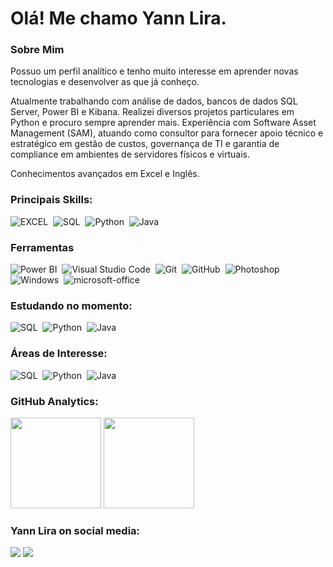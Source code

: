 # Olá! Me chamo Yann Lira.

### Sobre Mim
<p>
    Possuo um perfil analítico e tenho muito interesse em aprender novas tecnologias e desenvolver as que já conheço.
<p>
    Atualmente trabalhando com análise de dados, bancos de dados SQL Server, Power BI e Kibana. Realizei diversos projetos particulares em Python e procuro sempre aprender mais.
Experiência com Software Asset Management (SAM), atuando como consultor para fornecer apoio técnico e estratégico em gestão de custos, governança de TI e garantia de compliance em ambientes de servidores físicos e virtuais.
<p>
    Conhecimentos avançados em Excel e Inglês.
  
### Principais Skills:

![EXCEL](https://img.shields.io/badge/Microsoft_Excel-217346?style=for-the-badge&logo=microsoft-excel&logoColor=white)&nbsp;
![SQL](https://img.shields.io/badge/Microsoft%20SQL%20Server-CC2927?style=for-the-badge&logo=microsoft%20sql%20server&logoColor=white)&nbsp;
![Python](https://img.shields.io/badge/Python-FFD43B?style=for-the-badge&logo=python&logoColor=darkgreen)&nbsp;
![Java](https://img.shields.io/badge/-Java-05122A?style=for-the-badge&logo=java)&nbsp;

### Ferramentas

![Power BI](https://img.shields.io/badge/PowerBI-F2C811?style=for-the-badge&logo=Power%20BI&logoColor=white)&nbsp;
![Visual Studio Code](https://img.shields.io/badge/-Visual%20Studio%20Code-05122A?style=for-the-badge&logo=visual-studio-code&logoColor=007ACC)&nbsp;
![Git](https://img.shields.io/badge/-Git-05122A?style=for-the-badge&logo=git)&nbsp;
![GitHub](https://img.shields.io/badge/-GitHub-05122A?style=for-the-badge&logo=github)&nbsp;
![Photoshop](https://img.shields.io/badge/-Photoshop-05122A?style=for-the-badge&logo=adobe-photoshop)&nbsp;
![Windows](https://img.shields.io/badge/-Windows-05122A?style=for-the-badge&logo=windows)&nbsp;
![microsoft-office](https://img.shields.io/badge/-microsoft_office-05122A?style=for-the-badge&logo=microsoft-office)&nbsp;

### Estudando no momento:

![SQL](https://img.shields.io/badge/Microsoft%20SQL%20Server-CC2927?style=for-the-badge&logo=microsoft%20sql%20server&logoColor=white)&nbsp;
![Python](https://img.shields.io/badge/Python-FFD43B?style=for-the-badge&logo=python&logoColor=darkgreen)&nbsp;
![Java](https://img.shields.io/badge/-Java-05122A?style=for-the-badge&logo=java)&nbsp;

### Áreas de Interesse:

![SQL](https://img.shields.io/badge/Microsoft%20SQL%20Server-CC2927?style=for-the-badge&logo=microsoft%20sql%20server&logoColor=white)&nbsp;
![Python](https://img.shields.io/badge/Python-FFD43B?style=for-the-badge&logo=python&logoColor=darkgreen)&nbsp;
![Java](https://img.shields.io/badge/-Java-05122A?style=for-the-badge&logo=java)&nbsp;

### GitHub Analytics:

<p align="left">
  <img height="145em" src="https://github-readme-stats-eight-theta.vercel.app/api?username=YannDt&show_icons=true&theme=midnight-purple"/>
  <img height="145em" src="https://github-readme-stats-eight-theta.vercel.app/api/top-langs/?username=YannDt&layout=compact&langs_count=8&theme=midnight-purple"/>
</p>

### Yann Lira on social media:

<a href="https://www.linkedin.com/in/yannlira/"><img src="https://img.shields.io/badge/-Yann%20Lira-blue?style=for-the-badge&logo=Linkedin&logoColor=white"/></a>
<a href="mailto:yann-gabriel1@hotmail.com"><img src="https://img.shields.io/badge/-yann--gabriel1%40hotmail.com-blue?style=for-the-badge&logo=microsoft-outlook&logoColor=white"/>
    </a>
</p>
